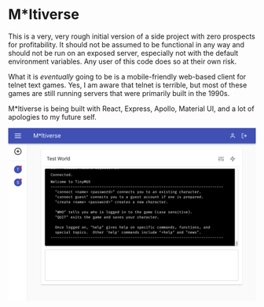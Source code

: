 # M*ltiverse

This is a very, very rough initial version of a side project with zero prospects for profitability.  It should not be assumed to be functional in any way and should not be run on an exposed server, especially not with the default environment variables.  Any user of this code does so at their own risk.

What it is *eventually* going to be is a mobile-friendly web-based client for telnet text games.  Yes, I am aware that telnet is terrible, but most of these games are still running servers that were primarily built in the 1990s.

M*ltiverse is being built with React, Express, Apollo, Material UI, and a lot of apologies to my future self.

![Screenshot](mltiverse20200810.png)